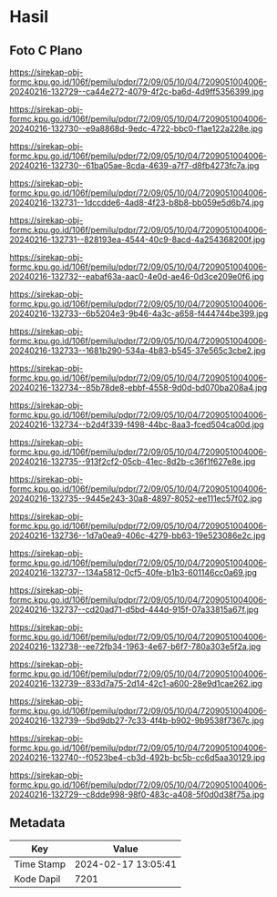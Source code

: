 # Hasil

## Foto C Plano

https://sirekap-obj-formc.kpu.go.id/106f/pemilu/pdpr/72/09/05/10/04/7209051004006-20240216-132729--ca44e272-4079-4f2c-ba6d-4d9ff5356399.jpg

https://sirekap-obj-formc.kpu.go.id/106f/pemilu/pdpr/72/09/05/10/04/7209051004006-20240216-132730--e9a8868d-9edc-4722-bbc0-f1ae122a228e.jpg

https://sirekap-obj-formc.kpu.go.id/106f/pemilu/pdpr/72/09/05/10/04/7209051004006-20240216-132730--61ba05ae-8cda-4639-a7f7-d8fb4273fc7a.jpg

https://sirekap-obj-formc.kpu.go.id/106f/pemilu/pdpr/72/09/05/10/04/7209051004006-20240216-132731--1dccdde6-4ad8-4f23-b8b8-bb059e5d6b74.jpg

https://sirekap-obj-formc.kpu.go.id/106f/pemilu/pdpr/72/09/05/10/04/7209051004006-20240216-132731--828193ea-4544-40c9-8acd-4a254368200f.jpg

https://sirekap-obj-formc.kpu.go.id/106f/pemilu/pdpr/72/09/05/10/04/7209051004006-20240216-132732--eabaf63a-aac0-4e0d-ae46-0d3ce209e0f6.jpg

https://sirekap-obj-formc.kpu.go.id/106f/pemilu/pdpr/72/09/05/10/04/7209051004006-20240216-132733--6b5204e3-9b46-4a3c-a658-f444744be399.jpg

https://sirekap-obj-formc.kpu.go.id/106f/pemilu/pdpr/72/09/05/10/04/7209051004006-20240216-132733--1681b290-534a-4b83-b545-37e565c3cbe2.jpg

https://sirekap-obj-formc.kpu.go.id/106f/pemilu/pdpr/72/09/05/10/04/7209051004006-20240216-132734--85b78de8-ebbf-4558-9d0d-bd070ba208a4.jpg

https://sirekap-obj-formc.kpu.go.id/106f/pemilu/pdpr/72/09/05/10/04/7209051004006-20240216-132734--b2d4f339-f498-44bc-8aa3-fced504ca00d.jpg

https://sirekap-obj-formc.kpu.go.id/106f/pemilu/pdpr/72/09/05/10/04/7209051004006-20240216-132735--913f2cf2-05cb-41ec-8d2b-c36f1f627e8e.jpg

https://sirekap-obj-formc.kpu.go.id/106f/pemilu/pdpr/72/09/05/10/04/7209051004006-20240216-132735--9445e243-30a8-4897-8052-ee111ec57f02.jpg

https://sirekap-obj-formc.kpu.go.id/106f/pemilu/pdpr/72/09/05/10/04/7209051004006-20240216-132736--1d7a0ea9-406c-4279-bb63-19e523086e2c.jpg

https://sirekap-obj-formc.kpu.go.id/106f/pemilu/pdpr/72/09/05/10/04/7209051004006-20240216-132737--134a5812-0cf5-40fe-b1b3-601146cc0a69.jpg

https://sirekap-obj-formc.kpu.go.id/106f/pemilu/pdpr/72/09/05/10/04/7209051004006-20240216-132737--cd20ad71-d5bd-444d-915f-07a33815a67f.jpg

https://sirekap-obj-formc.kpu.go.id/106f/pemilu/pdpr/72/09/05/10/04/7209051004006-20240216-132738--ee72fb34-1963-4e67-b6f7-780a303e5f2a.jpg

https://sirekap-obj-formc.kpu.go.id/106f/pemilu/pdpr/72/09/05/10/04/7209051004006-20240216-132739--833d7a75-2d14-42c1-a600-28e9d1cae262.jpg

https://sirekap-obj-formc.kpu.go.id/106f/pemilu/pdpr/72/09/05/10/04/7209051004006-20240216-132739--5bd9db27-7c33-4f4b-b902-9b9538f7367c.jpg

https://sirekap-obj-formc.kpu.go.id/106f/pemilu/pdpr/72/09/05/10/04/7209051004006-20240216-132740--f0523be4-cb3d-492b-bc5b-cc6d5aa30129.jpg

https://sirekap-obj-formc.kpu.go.id/106f/pemilu/pdpr/72/09/05/10/04/7209051004006-20240216-132729--c8dde998-98f0-483c-a408-5f0d0d38f75a.jpg


## Metadata

| Key        | Value               |
| ---------- | ------------------- |
| Time Stamp | 2024-02-17 13:05:41 |
| Kode Dapil | 7201                |



